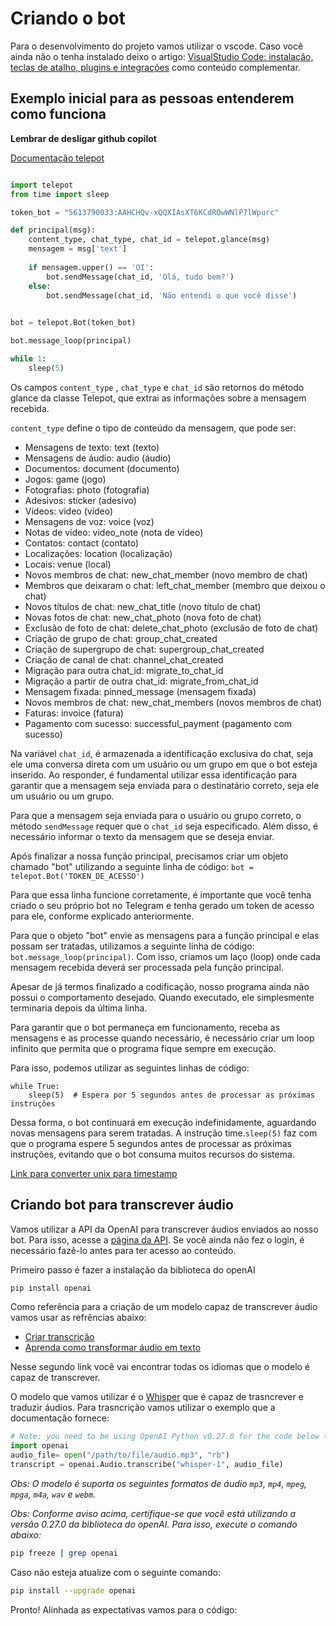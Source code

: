 # Criando o bot

Para o desenvolvimento do projeto vamos utilizar o vscode. Caso você ainda não o tenha instalado deixo o artigo: [VisualStudio Code: instalação, teclas de atalho, plugins e integrações](https://www.alura.com.br/artigos/visualstudio-code-instalacao-teclas-de-atalho-plugins-e-integracoes) como conteúdo complementar. 

## Exemplo inicial para as pessoas entenderem como funciona

**Lembrar de desligar github copilot**

[Documentação telepot](https://telepot.readthedocs.io/en/latest/)

```python

import telepot
from time import sleep

token_bot = "5613790033:AAHCHQv-xQQXIAsXT6KCdROwWNlP7lWpurc"

def principal(msg):
    content_type, chat_type, chat_id = telepot.glance(msg)    
    mensagem = msg['text']
    
    if mensagem.upper() == 'OI':
        bot.sendMessage(chat_id, 'Olá, tudo bem?')
    else:
        bot.sendMessage(chat_id, 'Não entendi o que você disse')

    
bot = telepot.Bot(token_bot)

bot.message_loop(principal)

while 1:
    sleep(5)
```

Os campos `content_type` , `chat_type` e `chat_id` são retornos do método glance da classe Telepot, que extrai as informações sobre a mensagem recebida.

`content_type` define o tipo de conteúdo da mensagem, que pode ser:

- Mensagens de texto: text (texto)
- Mensagens de áudio: audio (áudio)
- Documentos: document (documento)
- Jogos: game (jogo)
- Fotografias: photo (fotografia)
- Adesivos: sticker (adesivo)
- Vídeos: video (vídeo)
- Mensagens de voz: voice (voz)
- Notas de vídeo: video_note (nota de vídeo)
- Contatos: contact (contato)
- Localizações: location (localização)
- Locais: venue (local)
- Novos membros de chat: new_chat_member (novo membro de chat)
- Membros que deixaram o chat: left_chat_member (membro que deixou o chat)
- Novos títulos de chat: new_chat_title (novo título de chat)
- Novas fotos de chat: new_chat_photo (nova foto de chat)
- Exclusão de foto de chat: delete_chat_photo (exclusão de foto de chat)
- Criação de grupo de chat: group_chat_created
- Criação de supergrupo de chat: supergroup_chat_created
- Criação de canal de chat: channel_chat_created
- Migração para outra chat_id: migrate_to_chat_id
- Migração a partir de outra chat_id: migrate_from_chat_id
- Mensagem fixada: pinned_message (mensagem fixada)
- Novos membros de chat: new_chat_members (novos membros de chat)
- Faturas: invoice (fatura)
- Pagamento com sucesso: successful_payment (pagamento com sucesso)


Na variável `chat_id`, é armazenada a identificação exclusiva do chat, seja ele uma conversa direta com um usuário ou um grupo em que o bot esteja inserido. Ao responder, é fundamental utilizar essa identificação para garantir que a mensagem seja enviada para o destinatário correto, seja ele um usuário ou um grupo.

Para que a mensagem seja enviada para o usuário ou grupo correto, o método `sendMessage` requer que o `chat_id` seja especificado. Além disso, é necessário informar o texto da mensagem que se deseja enviar.

Após finalizar a nossa função principal, precisamos criar um objeto chamado "bot" utilizando a seguinte linha de código: `bot = telepot.Bot('TOKEN_DE_ACESSO')`

Para que essa linha funcione corretamente, é importante que você tenha criado o seu próprio bot no Telegram e tenha gerado um token de acesso para ele, conforme explicado anteriormente.

Para que o objeto "bot" envie as mensagens para a função principal e elas possam ser tratadas, utilizamos a seguinte linha de código: `bot.message_loop(principal)`. Com isso, criamos um laço (loop) onde cada mensagem recebida deverá ser processada pela função principal.

Apesar de já termos finalizado a codificação, nosso programa ainda não possui o comportamento desejado. Quando executado, ele simplesmente terminaria depois da última linha.

Para garantir que o bot permaneça em funcionamento, receba as mensagens e as processe quando necessário, é necessário criar um loop infinito que permita que o programa fique sempre em execução.

Para isso, podemos utilizar as seguintes linhas de código:

```
while True:
    sleep(5)  # Espera por 5 segundos antes de processar as próximas instruções
```

Dessa forma, o bot continuará em execução indefinidamente, aguardando novas mensagens para serem tratadas. A instrução time.`sleep(5)` faz com que o programa espere 5 segundos antes de processar as próximas instruções, evitando que o bot consuma muitos recursos do sistema.
 
[Link para converter unix para timestamp](https://www.epochconverter.com/)

## Criando bot para transcrever áudio


Vamos utilizar a API da OpenAI para transcrever áudios enviados ao nosso bot. Para isso, acesse a [página da API](https://platform.openai.com/docs/api-reference). Se você ainda não fez o login, é necessário fazê-lo antes para ter acesso ao conteúdo.

Primeiro passo é fazer a instalação da biblioteca do openAI

```bash
pip install openai
```

Como referência para a criação de um modelo capaz de transcrever áudio vamos usar as refrências abaixo:

- [Criar transcrição](https://beta.openai.com/examples/default-example-1)
- [Aprenda como transformar áudio em texto](https://platform.openai.com/docs/guides/speech-to-text)

Nesse segundo link você vai encontrar todas os idiomas que o modelo é capaz de transcrever.

O modelo que vamos utilizar é o [Whisper](https://openai.com/research/whisper) que é capaz de trasncrever e traduzir áudios. Para trasncrição vamos utilizar o exemplo que a documentação fornece:

```python
# Note: you need to be using OpenAI Python v0.27.0 for the code below to work
import openai
audio_file= open("/path/to/file/audio.mp3", "rb")
transcript = openai.Audio.transcribe("whisper-1", audio_file)
```

*Obs: O modelo é suporta os seguintes formatos de áudio `mp3`, `mp4`, `mpeg`, `mpga`, `m4a`, `wav` e `webm`.*

*Obs: Conforme aviso acima, certifique-se que você está utilizando a versão 0.27.0 da biblioteca do openAI. Para isso, execute o comando abaixo:*

```bash
pip freeze | grep openai
```

Caso não esteja atualize com o seguinte comando: 

```bash
pip install --upgrade openai
```

Pronto! Alinhada as expectativas vamos para o código:

